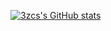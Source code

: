 [![3zcs's GitHub stats](https://github-readme-stats.vercel.app/api?username=3zcs&theme=gruvbox)](https://github.com/3zcs/github-readme-stats)


<!--
**3zcs/3zcs** is a ✨ _special_ ✨ repository because its `README.md` (this file) appears on your GitHub profile.

Here are some ideas to get you started:

- 🔭 I’m currently working on ...
- 🌱 I’m currently learning ...
- 👯 I’m looking to collaborate on ...
- 🤔 I’m looking for help with ...
- 💬 Ask me about ...
- 📫 How to reach me: ...
- 😄 Pronouns: ...
- ⚡ Fun fact: ...
-->
